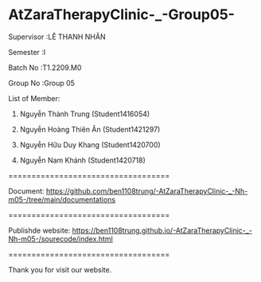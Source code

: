 AtZaraTherapyClinic-_-Group05-
===================================

Supervisor :LÊ THANH NHÂN

Semester :I

Batch No :T1.2209.M0

Group No :Group 05

List of Member:

1. Nguyễn Thành Trung (Student1416054)

2. Nguyễn Hoàng Thiên Ân (Student1421297)

3. Nguyễn Hữu Duy Khang (Student1420700)

4. Nguyễn Nam Khánh (Student1420718)

===================================

Document: https://github.com/ben1108trung/-AtZaraTherapyClinic-_-Nh-m05-/tree/main/documentations

===================================

Publishde website: https://ben1108trung.github.io/-AtZaraTherapyClinic-_-Nh-m05-/sourecode/index.html

=================================== 

Thank you for visit our website.
